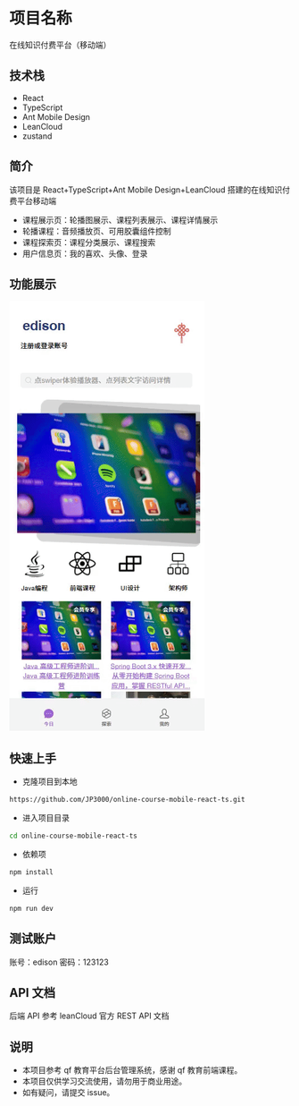 # 项目名称

在线知识付费平台（移动端）

## 技术栈

- React
- TypeScript
- Ant Mobile Design
- LeanCloud
- zustand

## 简介

该项目是 React+TypeScript+Ant Mobile Design+LeanCloud 搭建的在线知识付费平台移动端

- 课程展示页：轮播图展示、课程列表展示、课程详情展示
- 轮播课程：音频播放页、可用胶囊组件控制
- 课程探索页：课程分类展示、课程搜索
- 用户信息页：我的喜欢、头像、登录

## 功能展示

![展示](display.gif)

## 快速上手

- 克隆项目到本地

```bash
https://github.com/JP3000/online-course-mobile-react-ts.git
```

- 进入项目目录

```bash
cd online-course-mobile-react-ts
```

- 依赖项

```bash
npm install
```

- 运行

```bash
npm run dev
```

## 测试账户

账号：edison
密码：123123

## API 文档

后端 API 参考 leanCloud 官方 REST API 文档

## 说明

- 本项目参考 qf 教育平台后台管理系统，感谢 qf 教育前端课程。
- 本项目仅供学习交流使用，请勿用于商业用途。
- 如有疑问，请提交 issue。
